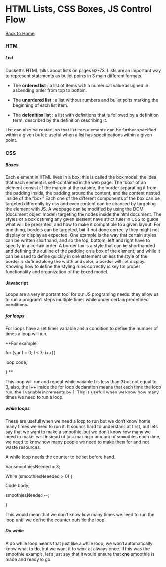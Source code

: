 # HTML Lists, CSS Boxes, JS Control Flow

[Back to Home](https://rizo85.github.io/reading-notes/)


### HTM

##### List

Duckett’s HTML talks about lists on pages 62-73. Lists are an important way to represent statements as bullet points in 3 main different formats. 

- The **ordered list** : a list of items with a numerical value assigned in ascending order from top to bottom.

- The **unordered list** : a list without numbers and bullet poits marking the beginning of each list item.

- The **defenition list** : a list with definitions that is followed by a definition term, described by the definition  describing it.

List can also be nested, so that list item elements can be further specified within a given bullet: useful when a list has specifications within a given point.   

### CSS

##### Boxes

Each element in HTML lives in a box; this is called the box model: the idea that each element is self-contained in the web page.
The “box” of an element consist of the margin at the outside, the border separating it from the padding inside, the padding around the content, and the content nested inside of the “box.”
Each one of the different components of the box can be targeted differently by css and even content can be changed by targeting the element with JS. A webpage can be modified by using the DOM (document object model) targeting the nodes inside the html document. 
The styles of a box defining any given element have strict rules in CSS to guide what will be presented, and how to make it compatible to a given layout.
For one thing, borders can be targeted, but if not done correctly they might not display or display as expected. One example is the way that certain styles can be written shorthand, and so the top, bottom, left and right have to specify in a certain order.
A border too is a style that can be shorthanded and defining the outline of the padding on a box of the element, and while it can be used to define quickly in one statement unless the style of the border is defined along the width and color, a border will not display. 
Knowing how to define the styling rules correctly is key for proper functionality and organization of the boxed model.

#### Javascript

Loops are a very important tool for our JS programing needs: they allow us to run a program’s steps multiple times while under certain predefined conditions.

##### for loops

For loops have a set timer variable and a condition to define the number of times a loop will run. 

**For example:  

for (var I = 0; I < 3; i++){ 

loop code;

} **

This loop will run and repeat while variable I is less than 3 but not equal to 3, also, the i++ inside the for loop declaration means that each time the loop run, the I variable increments by 1. This is usefull when we know how many times we need to run a loop.

##### while loops

These are usefull when we need a lopp to run but we don’t know home many times we need to run it. It sounds hard to understand at first, but lets say that we want to make a smoothie, but we don’t know how many we need to make: well instead of just making x amount of smoothies each time, we need to know how many people we need to make them for and not waste resources.

A while loop needs the counter to be set before hand.

Var smoothiesNeeded = 3;

While (smoothiesNeeeded  > 0) {

Code body;

smoothiesNeeded --;

}

This would mean that we don’t know how many times we need to run the loop until we define the counter outside the loop.

##### Do while

A do while loop means that just like a while loop, we won’t automatically know what to do, but we want it to work at always once. If this was the smoothie example, let’s just say that it would ensure that **one** smoothie is made and ready to go.
